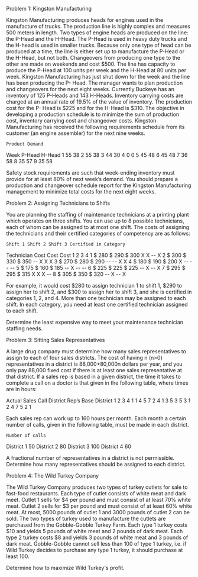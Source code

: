 Problem 1: Kingston Manufacturing

Kingston Manufacturing produces heads for engines used in the manufacture of trucks. The production line is highly complex and measures 500 meters in length. Two types of engine heads are produced on the line: the P-Head and the H-Head. The P-Head is used in heavy duty trucks and the H-head is used in smaller trucks. Because only one type of head can be produced at a time, the line is either set up to manufacture the P-Head or the H-Head, but not both. Changeovers from producing one type to the other are made on weekends and cost $500. The line has capacity to produce the P-Head at 100 units per week and the H-Head at 80 units per week.
Kingston Manufacturing has just shut down for the week and the line has been producing the P- Head. The manager wants to plan production and changeovers for the next eight weeks. Currently Buckeye has an inventory of 125 P-Heads and 143 H-Heads. Inventory carrying costs are charged at an annual rate of 19.5% of the value of inventory. The production cost for the P- Head is $225 and for the H-Head is $310. The objective in developing a production schedule is to minimize the sum of production cost, inventory carrying cost and changeover costs.
Kingston Manufacturing has received the following requirements schedule from its customer (an engine assembler) for the next nine weeks.

	Product Demand
Week	P-Head	H-Head
1	55	38
2	55	38
3	44	30
4	0	0
5	45	48
6	45	48
7	36	58
8	35	57
9	35	58

Safety stock requirements are such that week-ending inventory must provide for at least 80% of next week’s demand.
You should prepare a production and changeover schedule report for the Kingston Manufacturing management to minimize total costs for the next eight weeks.


Problem 2: Assigning Technicians to Shifts

You are planning the staffing of maintenance technicians at a printing plant which operates on three shifts. You can use up to 8 possible technicians, each of whom can be assigned to at most one shift. The costs of assigning the technicians and their certified categories of competency are as follows:

	Shift 1	Shift 2	Shift 3	Certified in Category
Technician	Cost	Cost	Cost	1	2	3	4
1	$	280	$	290	$	300	X	X	--	X
2	$	300	$	330	$	350	--	X	X	X
3	$	270	$	280	$	290	--	--	X	X
4	$	180	$	190	$	200	X	--	--	--
5	$	175	$	160	$	185	--	X	--	--
6	$	225	$	225	$	225	--	X	--	X
7	$	295	$	295	$	315	X	X	X	--
8	$	305	$	350	$	320	--	X	--	X

For example, it would cost $280 to assign technician 1 to shift 1, $290 to assign her to shift 2, and $300 to assign her to shift 3, and she is certified in categories 1, 2, and 4. More than one technician may be assigned to each shift. In each category, you need at least one certified technician assigned to each shift.

Determine the least expensive way to meet your maintenance technician staffing needs.


Problem 3: Sitting Sales Representatives

A large drug company must determine how many sales representatives to assign to each of four sales districts. The cost of having n (n>0) representatives in a district is 88,000+80,000n dollars per year, and you only pay 88,000 fixed cost if there is at least one sales representative at that district.
If a sales rep is based in a given district, the time it takes to complete a call on a doctor is that given in the following table, where times are in hours:

Actual Sales Call District
Rep’s Base District	1	2	3	4
1	1	4	5	7
2	4	1	3	5
3	5	3	1	2
4	7	5	2	1

Each sales rep can work up to 160 hours per month. Each month a certain number of calls, given in the following table, must be made in each district.

	Number of calls
District 1	50
District 2	80
District 3	100
District 4	60

A fractional number of representatives in a district is not permissible. 
Determine how many representatives should be assigned to each district.


Problem 4: The Wild Turkey Company 

The Wild Turkey Company produces two types of turkey cutlets for sale to fast-food restaurants.
Each type of cutlet consists of white meat and dark meet. Cutlet 1 sells for $4 per pound and must consist of at least 70% white meat. Cutlet 2 sells for $3 per pound and must consist of at least 60% white meat. At most, 5000 pounds of cutlet 1 and 3000 pounds of cutlet 2 can be sold.
The two types of turkey used to manufacture the cutlets are purchased from the Gobble-Gobble Turkey Farm. Each type 1 turkey costs $10 and yields 5 pounds of white meat and 2 pounds of dark meat. Each type 2 turkey costs $8 and yields 3 pounds of white meat and 3 pounds of dark meat.
Gobble-Gobble cannot sell less than 100 of type 1 turkey, i.e. if Wild Turkey decides to purchase any type 1 turkey, it should purchase at least 100.

Determine how to maximize Wild Turkey's profit.

